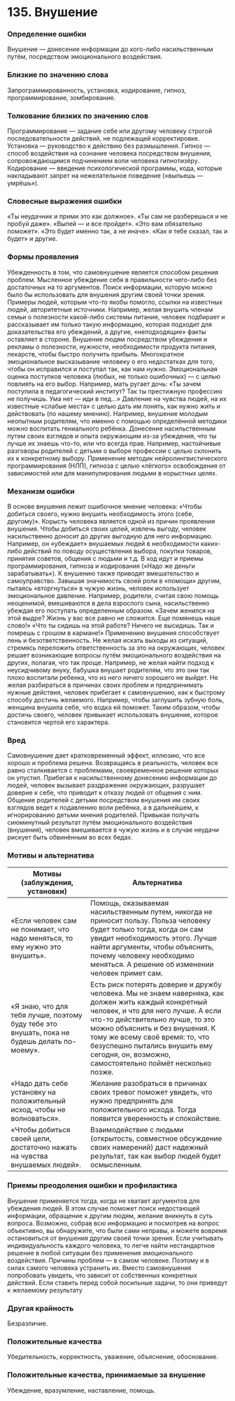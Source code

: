 # 135. Внушение

### Определение ошибки
Внушение — донесение информации до кого-либо насильственным путём, посредством эмоционального воздействия.

### Близкие по значению слова
Запрограммированность, установка, кодирование, гипноз, программирование, зомбирование.

### Толкование близких по значению слов
Программирование — задание себе или другому человеку строгой последовательности действий, не подлежащей корректировке.
Установка — руководство к действию без размышления.
Гипноз — способ воздействия на сознание человека посредством внушения, сопровождающимся подчинением воли человека гипнотизёру.
Кодирование — введение психологической программы, кода, которые накладывают запрет на нежелательное поведение («выпьешь — умрёшь»).

### Словесные выражения ошибки
«Ты неудачник и прими это как должное».
«Ты сам не разберешься и не пробуй даже».
«Выпей — и все пройдет».
«Это вам обязательно поможет».
«Это будет именно так, а не иначе».
«Как я тебе сказал, так и будет» и другие.

### Формы проявления
Убежденность в том, что самовнушение является способом решения проблем.
Мысленное убеждение себя в правильности чего-либо без достаточных на то аргументов.
Поиск информации, которую можно было бы использовать для внушения другим своей точки зрения. Примеры людей, которым что-то якобы помогло, ссылки на известных людей, авторитетные источники. Например, желая внушить членам семьи о полезности какой-либо системы питания, человек подбирает и рассказывает им только такую информацию, которая подходит для доказательства его убеждений, а другие, «неподходящие» факты оставляет в стороне.
Внушение людям посредством убеждения и рекламы о полезности, нужности, необходимости продукта питания, лекарств, чтобы быстро получить прибыль.
Многократное эмоциональное высказывание человеку о его недостатках для того, чтобы он исправился и поступал так, как нам нужно.
Эмоциональная оценка поступков человека (любых, не только ошибочных) — с целью повлиять на его выбор. Например, мать ругает дочь: «Ты зачем поступила в педагогический институт? Так ты престижную профессию не получишь. Ума нет — иди в пед...»
Давление на чувства людей, на их известные «слабые места» с целью дать им понять, как нужно жить и действовать (по нашему мнению). Например, внушение молодым неопытным родителям, что именно с помощью определённой методики можно воспитать гениального ребёнка.
Донесение насильственным путем своих взглядов и опыта окружающим из-за убеждения, что ты лучше их знаешь что-то, или что всегда прав. Например, настойчивые разговоры родителей с детьми о выборе профессии с целью склонить их к конкретному выбору.
Применение методик нейролингвистического программирования (НЛП), гипноза с целью «лёгкого» освобождения от зависимостей или для манипулирования людьми в корыстных целях.

### Механизм ошибки
В основе внушения лежит ошибочное мнение человека: «Чтобы добиться своего, нужно внушить необходимость этого (себе, другому)».
Корысть человека является одной из причин проявления внушения. Чтобы добиться своих целей, извлечь выгоду, человек насильственно доносит до других выгодную для него информацию. Например, он «убеждает» внушаемых людей в необходимости каких-либо действий по поводу осуществления выбора, покупки товаров, принятия советов, общения с людьми и т.д. В ход идут и приемы программирования, гипноза и кодирования («Надо же деньги зарабатывать»).
К внушению также приводят вмешательство и самоуправство. Завышая значимость своей роли в «помощи» другим, пытаясь «вторгнуться» в чужую жизнь, человек использует эмоциональное давление. Например, родители, считая свою помощь неоценимой, вмешиваются в дела взрослого сына, насильственно убеждая его поступать определенным образом. «Зачем женился на этой выдре? Жизнь у вас все равно не сложится. Еще помянешь наше слово!» «Что ты сидишь на этой работе? Ничего не высидишь. Так и помрешь с грошом в кармане!»
Применению внушения способствует лень и безответственность. Не желая искать выходы из ситуаций, стремясь переложить ответственность за это на окружающих, человек решает возникающие вопросы путём эмоционального воздействия на других, полагая, что так проще. Например, не желая найти подход к неусидчивому внуку, бабушка внушает родителям, что это они так плохо воспитали ребенка, что из него ничего хорошего не выйдет.
Не желая разбираться в причинах своих проблем и предпринимать нужные действия, человек прибегает к самовнушению, как к быстрому способу достичь желаемого. Например, чтобы заглушить зубную боль, женщина внушила себе, что водка ей поможет.
Таким образом, чтобы достичь своего, человек привыкает использовать внушение, которое становится чертой его характера.

### Вред
Самовнушение дает кратковременный эффект, иллюзию, что все хорошо и проблема решена. Возвращаясь в реальность, человек все равно сталкивается с проблемами, своевременное решение которых он упустил.
Прибегая к насильственному донесению информации до людей, человек вызывает раздражение окружающих, разрушает доверие к себе, что приводит к отказу людей от общения с ним.
Общение родителей с детьми посредством внушения им своих взглядов ведет к подавлению воли ребёнка, а в дальнейшем, к игнорированию детьми мнения родителей.
Привыкая получать сиюминутный результат путём эмоционального воздействия (внушения), человек вмешивается в чужую жизнь и в случае неудачи рискует быть обвинённым во всех бедах.

### Мотивы и альтернатива
Мотивы (заблуждения, установки) | Альтернатива
---|---
«Если человек сам не понимает, что надо меняться, то ему нужно это внушить».	|Помощь, оказываемая насильственным путем, никогда не приносит пользу. Польза человеку будет только тогда, когда он сам увидит необходимость этого. Лучше найти аргументы, чтобы объяснить, почему человеку необходимо меняться. А решение об изменении человек примет сам.
«Я знаю, что для тебя лучше, поэтому буду тебе это внушать, пока не будешь делать по-моему».	|Есть риск потерять доверие и дружбу человека. Мы не знаем наверняка, как должен жить каждый конкретный человек, и что для него лучше. А если что-то действительно лучше, то это можно объяснить и без внушения. К тому же всему своё время: то, что безуспешно пытались внушить ему сегодня, он, возможно, самостоятельно поймёт несколько позже.
«Надо дать себе установку на положительный исход, чтобы не волноваться».	|Желание разобраться в причинах своих тревог поможет увидеть, что нужно предпринять для положительного исхода. Тогда появится уверенность и спокойствие.
«Чтобы добиться своей цели, достаточно нажать на чувства внушаемых людей».|	Взаимодействие с людьми (открытость, совместное обсуждение своих намерений) даст надежный результат, так как выбор людей будет осмысленным.

### Приемы преодоления ошибки и профилактика
Внушение применяется тогда, когда не хватает аргументов для убеждения людей. В этом случае поможет поиск недостающей информации, обращение к другим людям, желание вникнуть в суть вопроса.
Возможно, собрав всю информацию и посмотрев на вопрос объективно, вы обнаружите, что были сами неправы, и можете вовремя остановиться от внушения другим своей точки зрения.
Если учитывать индивидуальность каждого человека, то легче найти нестандартное решение в любой ситуации без применения эмоционального воздействия.
Причины проблем — в самом человеке. Поэтому и в силах самого человека устранить их.
Вместо самовнушения попробовать увидеть, что зависит от собственных конкретных действий. Если ставить перед собой посильные задачи, то они приведут к желаемому результату

### Другая крайность 
Безразличие.

### Положительные качества 
Убедительность, корректность, уважение, объяснение, обоснование.

### Положительные качества, принимаемые за внушение
Убеждение, вразумление, наставление, помощь. 
